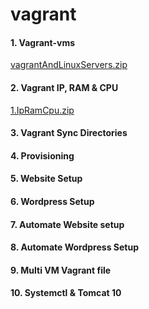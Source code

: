 # vagrant

#### 1. Vagrant-vms
[vagrantAndLinuxServers.zip](./vagrantAndLinuxServers.zip)

#### 2. Vagrant IP, RAM & CPU
[1.IpRamCpu.zip](./1.IpRamCpu.zip)
#### 3. Vagrant Sync Directories


#### 4. Provisioning


#### 5. Website Setup


#### 6. Wordpress Setup


#### 7. Automate Website setup


#### 8. Automate Wordpress Setup


#### 9. Multi VM Vagrant file


#### 10. Systemctl & Tomcat 10
